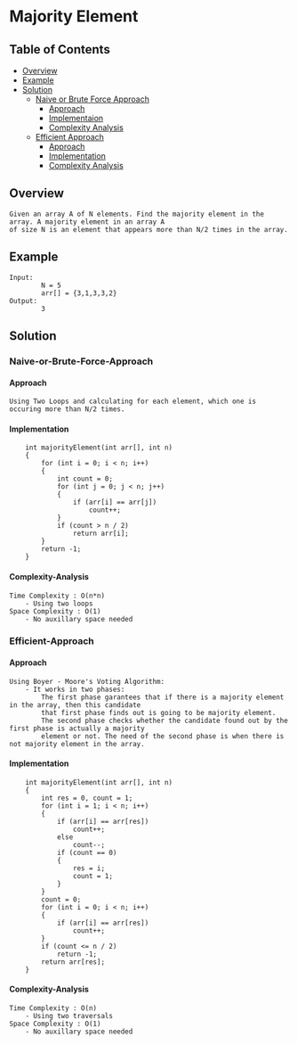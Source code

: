 # Majority Element


## Table of Contents
- [Overview](#overview)
- [Example](#example)
- [Solution](#solution)
    - [Naive or Brute Force Approach](#naive-or-brute-force-approach)
        - [Approach](#approach)
        - [Implementaion](#implementation)
        - [Complexity Analysis](#complexity-analysis)
    - [Efficient Approach](#efficient-approach)
        - [Approach](#approach)
        - [Implementation](#implementation)
        - [Complexity Analysis](#complexity-analysis)


## Overview
    Given an array A of N elements. Find the majority element in the array. A majority element in an array A 
    of size N is an element that appears more than N/2 times in the array.

## Example
    Input:
            N = 5
            arr[] = {3,1,3,3,2}
    Output:
            3


## Solution
### Naive-or-Brute-Force-Approach
#### Approach
    Using Two Loops and calculating for each element, which one is occuring more than N/2 times.

#### Implementation
        int majorityElement(int arr[], int n)
        {
            for (int i = 0; i < n; i++)
            {
                int count = 0;
                for (int j = 0; j < n; j++)
                {
                    if (arr[i] == arr[j])
                        count++;
                }
                if (count > n / 2)
                    return arr[i];
            }
            return -1;
        }

#### Complexity-Analysis
    Time Complexity : O(n*n)
        - Using two loops
    Space Complexity : O(1)
        - No auxillary space needed

### Efficient-Approach
#### Approach
    Using Boyer - Moore's Voting Algorithm:
        - It works in two phases:
            The first phase garantees that if there is a majority element in the array, then this candidate 
            that first phase finds out is going to be majority element.
            The second phase checks whether the candidate found out by the first phase is actually a majority 
            element or not. The need of the second phase is when there is not majority element in the array.

#### Implementation
        int majorityElement(int arr[], int n)
        {
            int res = 0, count = 1;
            for (int i = 1; i < n; i++)
            {
                if (arr[i] == arr[res])
                    count++;
                else
                    count--;
                if (count == 0)
                {
                    res = i;
                    count = 1;
                }
            }
            count = 0;
            for (int i = 0; i < n; i++)
            {
                if (arr[i] == arr[res])
                    count++;
            }
            if (count <= n / 2)
                return -1;
            return arr[res];
        }

#### Complexity-Analysis
    Time Complexity : O(n)
        - Using two traversals
    Space Complexity : O(1)
        - No auxillary space needed
